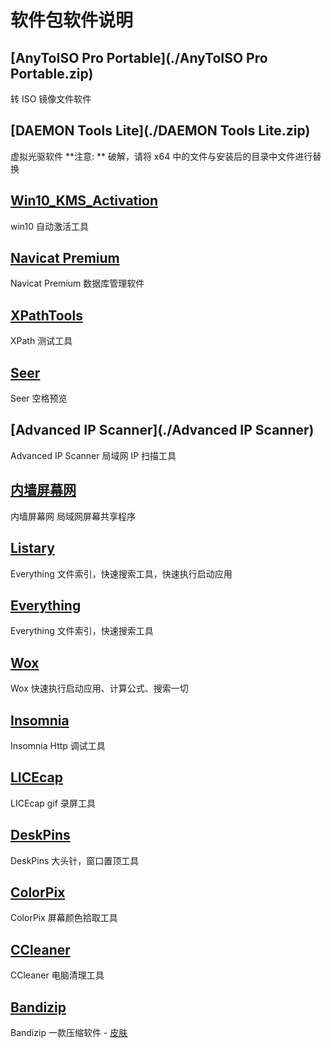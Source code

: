 # 软件包软件说明
## [AnyToISO Pro Portable](./AnyToISO Pro Portable.zip)
转 ISO 镜像文件软件

## [DAEMON Tools Lite](./DAEMON Tools Lite.zip)
虚拟光驱软件
**注意: ** 破解，请将 x64 中的文件与安装后的目录中文件进行替换

## [Win10_KMS_Activation](./Win10_KMS_Activation.rar)
win10 自动激活工具

## [Navicat Premium](./navicatpremiumchspj.zip)
Navicat Premium 数据库管理软件

## [XPathTools](./XPathTools.exe)
XPath 测试工具

## [Seer](./Seer-0.8.1.exe)
Seer 空格预览

## [Advanced IP Scanner](./Advanced IP Scanner)
Advanced IP Scanner 局域网 IP 扫描工具

## [内墙屏幕网](./内墙屏幕网)
内墙屏幕网 局域网屏幕共享程序

## [Listary](./Listary)
Everything 文件索引，快速搜索工具，快速执行启动应用

## [Everything](http://www.voidtools.com/)
Everything 文件索引，快速搜索工具

## [Wox](https://github.com/Wox-launcher/Wox/releases)
Wox 快速执行启动应用、计算公式、搜索一切

## [Insomnia](https://github.com/getinsomnia/insomnia/releases)
Insomnia Http 调试工具

## [LICEcap](https://www.cockos.com/licecap/)
LICEcap gif 录屏工具

## [DeskPins](https://deskpins.en.softonic.com/)
DeskPins 大头针，窗口置顶工具

## [ColorPix](./ColorPix)
ColorPix 屏幕颜色拾取工具

## [CCleaner](./CCleaner+Pro+v5.37.7z)
CCleaner 电脑清理工具

## [Bandizip](https://www.bandisoft.com)
Bandizip 一款压缩软件 - [皮肤](./Bandizip)